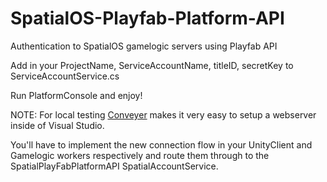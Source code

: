 # SpatialOS-Playfab-Platform-API
Authentication to SpatialOS gamelogic servers using Playfab API

Add in your ProjectName, ServiceAccountName, titleID, secretKey to ServiceAccountService.cs

Run PlatformConsole and enjoy!

NOTE: For local testing [Conveyer](https://marketplace.visualstudio.com/items?itemName=vs-publisher-1448185.ConveyorbyKeyoti) makes it very easy to setup a webserver inside of Visual Studio.

You'll have to implement the new connection flow in your UnityClient and Gamelogic workers respectively and route them through to the SpatialPlayFabPlatformAPI SpatialAccountService.
